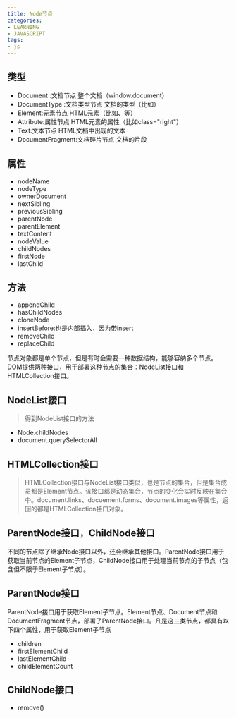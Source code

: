 ```yaml
---
title: Node节点
categories: 
- LEARNING
- JAVASCRIPT
tags:
- js
---
```


## 类型
- Document :文档节点	整个文档（window.document）
- DocumentType :文档类型节点	文档的类型（比如）
- Element:元素节点	HTML元素（比如、等）
- Attribute:属性节点	HTML元素的属性（比如class="right"）
- Text:文本节点	HTML文档中出现的文本
- DocumentFragment:文档碎片节点	文档的片段

## 属性
- nodeName
- nodeType
- ownerDocument
- nextSibling
- previousSibling
- parentNode
- parentElement
- textContent
- nodeValue
- childNodes
- firstNode
- lastChild

## 方法
- appendChild
- hasChildNodes
- cloneNode
- insertBefore:也是内部插入，因为带insert
- removeChild
- replaceChild


节点对象都是单个节点，但是有时会需要一种数据结构，能够容纳多个节点。DOM提供两种接口，用于部署这种节点的集合：NodeList接口和HTMLCollection接口。

## NodeList接口
> 得到NodeList接口的方法
- Node.childNodes
- document.querySelectorAll

	
## HTMLCollection接口
>HTMLCollection接口与NodeList接口类似，也是节点的集合，但是集合成员都是Element节点。该接口都是动态集合，节点的变化会实时反映在集合中。document.links、docuement.forms、document.images等属性，返回的都是HTMLCollection接口对象。


## ParentNode接口，ChildNode接口

不同的节点除了继承Node接口以外，还会继承其他接口。ParentNode接口用于获取当前节点的Element子节点，ChildNode接口用于处理当前节点的子节点（包含但不限于Element子节点）。

## ParentNode接口
ParentNode接口用于获取Element子节点。Element节点、Document节点和DocumentFragment节点，部署了ParentNode接口。凡是这三类节点，都具有以下四个属性，用于获取Element子节点

- children
- firstElementChild
- lastElementChild
- childElementCount

## ChildNode接口
- remove()


